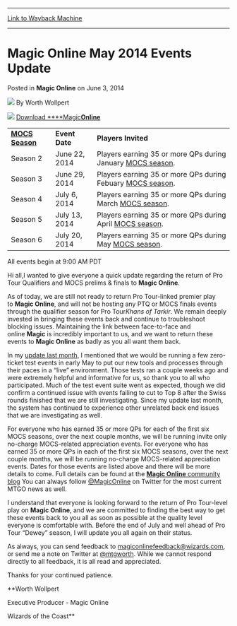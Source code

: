 
---
[Link to Wayback Machine](https://web.archive.org/web/20210502073140/https://magic.wizards.com/en/articles/archive/mtgo-articles/magic-online-may-2014-events-update-2014-06-03)

[_metadata_:author]:- "Worth Wollpert"
[_metadata_:description]:- "Download Magic Online MOCS Season Event Date Players Invited Season 2 June 22, 2014 Players earning 35 or more QPs during January MOCS season. Season 3 June 29, 2014 Players earning 35 or more QPs during Febuary MOCS season. Season 4 July 6, 2014 Players earning 35 or more QPs during March MOCS season. Season 5 July 13, 2014 Players earning 35 or more QPs during April MOCS"
[_metadata_:generator]:- "Drupal 7 (http://drupal.org)"
[_metadata_:node]:- "213536"
[_metadata_:publish_date]:- "2014-06-03"
[_metadata_:source]:- "div-main-content"
[_metadata_:title]:- "Magic Online May 2014 Events Update"
[_metadata_:wayback_capture_timestamp]:- "2021-05-02 07:31:40"
[_metadata_:wayback_raw_url]:- "https://web.archive.org/web/20210502073140id_/https://magic.wizards.com/en/articles/archive/mtgo-articles/magic-online-may-2014-events-update-2014-06-03"
[_metadata_:wayback_url]:- "https://magic.wizards.com/en/articles/archive/mtgo-articles/magic-online-may-2014-events-update-2014-06-03"
---


Magic Online May 2014 Events Update
===================================



 Posted in **Magic Online**
 on June 3, 2014 






![](https://media.magic.wizards.com/styles/auth_small/public/images/person/worth-wollpert.jpg)
By Worth Wollpert













![](https://web.archive.org/web/20160217221851im_/http://archive.wizards.com/mtg/images/digital/magiconline/MTGOlogoreduced.png)
[Download ****Magic**Online**](https://accounts.onlinegaming.wizards.com/)
 




|  |  |  |
| --- | --- | --- |
| **[MOCS Season](http://archive.wizards.com/magic/magazine/article.aspx?x=mtg/daily/other/110413/mocs2014#schedule)** | **Event Date** | **Players Invited** |
| Season 2 | June 22, 2014 | Players earning 35 or more QPs during January [MOCS season](/en/articles/archive/2014-mocs-full-rules-2014-06-03#schedule). |
| Season 3 | June 29, 2014 | Players earning 35 or more QPs during Febuary [MOCS season](/en/articles/archive/2014-mocs-full-rules-2014-06-03#schedule). |
| Season 4 | July 6, 2014 | Players earning 35 or more QPs during March [MOCS season](/en/articles/archive/2014-mocs-full-rules-2014-06-03#schedule). |
| Season 5 | July 13, 2014 | Players earning 35 or more QPs during April [MOCS season](/en/articles/archive/2014-mocs-full-rules-2014-06-03#schedule). |
| Season 6 | July 20, 2014 | Players earning 35 or more QPs during May [MOCS season](/en/articles/archive/2014-mocs-full-rules-2014-06-03#schedule). |


All events begin at 9:00 AM PDT

Hi all,I wanted to give everyone a quick update regarding the return of Pro Tour Qualifiers and MOCS prelims & finals to **Magic Online**.


As of today, we are still not ready to return Pro Tour-linked premier play to **Magic Online**, and will not be hosting any PTQ or MOCS finals events through the qualifier season for Pro Tour*Khans of Tarkir*. We remain deeply invested in bringing these events back and continue to troubleshoot blocking issues. Maintaining the link between face-to-face and online **Magic** is incredibly important to us, and we want to return these events to **Magic Online** as badly as you all want them back.


In my [update last month](/en/articles/archive/magic-online-april-2014-events-update-2014-06-04), I mentioned that we would be running a few zero-ticket test events in early May to put our new tools and processes through their paces in a “live” environment. Those tests ran a couple weeks ago and were extremely helpful and informative for us, so thank you to all who participated. Much of the test event suite went as expected, though we did confirm a continued issue with events failing to cut to Top 8 after the Swiss rounds finished that we are still investigating. Since my update last month, the system has continued to experience other unrelated back end issues that we are investigating as well.


For everyone who has earned 35 or more QPs for each of the first six MOCS seasons, over the next couple months, we will be running invite only no-charge MOCS-related appreciation events.
For everyone who has earned 35 or more QPs in each of the first six MOCS seasons, over the next couple months, we will be running no-charge MOCS-related appreciation events. Dates for those events are listed above and there will be more details to come. Full details can be found at the [**Magic Online** community blog](http://community.wizards.com/content/blog/4094096) You can always follow [@MagicOnline](https://twitter.com/magiconline) on Twitter for the most current MTGO news as well.


I understand that everyone is looking forward to the return of Pro Tour-level play on **Magic Online**, and we are committed to finding the best way to get these events back to you all as soon as possible at the quality level everyone is comfortable with. Before the end of July and well ahead of Pro Tour “Dewey” season, I will update you all again on their status.


As always, you can send feedback to [magiconlinefeedback@wizards.com](mailto:magiconlinefeedback@wizards.com), or send me a note on Twitter at [@mtgworth](https://twitter.com/mtgworth). While we cannot respond directly to all feedback, it is all read and appreciated.


Thanks for your continued patience.


**Worth Wollpert  

Executive Producer - Magic Online  

Wizards of the Coast**








